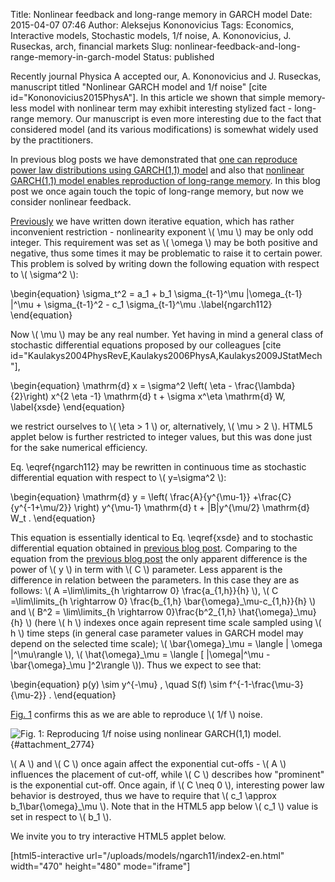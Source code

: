 Title: Nonlinear feedback and long-range memory in GARCH model
Date: 2015-04-07 07:46
Author: Aleksejus Kononovicius
Tags: Economics, Interactive models, Stochastic models, 1/f noise, A. Kononovicius, J. Ruseckas, arch, financial markets
Slug: nonlinear-feedback-and-long-range-memory-in-garch-model
Status: published

Recently journal Physica A accepted
our, A. Kononovicius and J. Ruseckas, manuscript titled "Nonlinear GARCH
model and 1/f noise" \[cite id="Kononovicius2015PhysA"\]. In this
article we shown that simple memory-less model with nonlinear term may
exhibit interesting stylized fact - long-range memory. Our manuscript is
even more interesting due to the fact that considered model (and its
various modifications) is somewhat widely used by the practitioners.

In previous blog posts we have demonstrated that [one can reproduce
power law distributions using GARCH(1,1)
model](/power-law-distribution-in-linear-garch-model)
and also that [nonlinear GARCH(1,1) model enables reproduction of
long-range
memory](/long-range-memory-in-nonlinear-garch-model).
In this blog post we once again touch the topic of long-range memory,
but now we consider nonlinear feedback.<!--more-->

[Previously](/long-range-memory-in-nonlinear-garch-model)
we have written down iterative equation, which has rather inconvenient
restriction - nonlinearity exponent \\\(  \mu \\\) may be only odd
integer. This requirement was set as \\\(  \omega \\\) may be both
positive and negative, thus some times it may be problematic to raise it
to certain power. This problem is solved by writing down the following
equation with respect to \\\(  \sigma^2 \\\):


\begin{equation}
 \sigma\_t^2 = a\_1 + b\_1 \sigma\_{t-1}^\mu |\omega\_{t-1} |^\mu + \sigma\_{t-1}^2 - c\_1 \sigma\_{t-1}^\mu .\label{ngarch112}
\end{equation}


Now \\\(  \mu \\\) may be any real number. Yet having in mind a general
class of stochastic differential equations proposed by our colleagues
\[cite
id="Kaulakys2004PhysRevE,Kaulakys2006PhysA,Kaulakys2009JStatMech"\],


\begin{equation}
 \mathrm{d} x = \sigma^2 \left( \eta - \frac{\lambda}{2}\right) x^{2 \eta -1} \mathrm{d} t + \sigma x^\eta \mathrm{d} W, \label{xsde}
\end{equation}


we restrict ourselves to \\\(  \eta &gt; 1 \\\) or, alternatively,
\\\(  \mu &gt; 2 \\\). HTML5 applet below is further restricted to
integer values, but this was done just for the sake numerical
efficiency.

Eq. \eqref{ngarch112} may be rewritten in continuous time as
stochastic differential equation with respect to \\\(  y=\sigma^2 \\\):


\begin{equation}
 \mathrm{d} y = \left( \frac{A}{y^{\mu-1}} +\frac{C}{y^{-1+\mu/2}} \right) y^{\mu-1} \mathrm{d} t + |B|y^{\mu/2} \mathrm{d} W\_t . 
\end{equation}


This equation is essentially identical to Eq. \eqref{xsde} and
to stochastic differential equation obtained in [previous blog
post](/long-range-memory-in-nonlinear-garch-model).
Comparing to the equation from the [previous blog
post](/long-range-memory-in-nonlinear-garch-model)
the only apparent difference is the power of \\\(  y \\\) in term with
\\\(  C \\\) parameter. Less apparent is the difference in relation
between the parameters. In this case they are as follows: \\\(  A =\lim\limits\_{h \rightarrow 0} \frac{a\_{1,h}}{h} \\\), \\\(  C =\lim\limits\_{h \rightarrow 0} \frac{b\_{1,h} \bar{\omega}\_\mu-c\_{1,h}}{h} \\\) and \\\(  B^2 = \lim\limits\_{h \rightarrow 0}\frac{b^2\_{1,h} \hat{\omega}\_\mu}{h} \\\) (here \\\(  h \\\) indexes
once again represent time scale sampled using \\\(  h \\\) time steps (in
general case parameter values in GARCH model may depend on the selected
time scale); \\\(  \bar{\omega}\_\mu = \langle | \omega |^\mu\rangle \\\), \\\(  \hat{\omega}\_\mu = \langle \[ |\omega|^\mu -\bar{\omega}\_\mu \]^2\rangle \\\)). Thus we expect to see that:


\begin{equation}
 p(y) \sim y^{-\mu} , \quad S(f) \sim f^{-1-\frac{\mu-3}{\mu-2}} . 
\end{equation}


[Fig. 1](#attachment_2774) confirms this as we are able to reproduce
\\\(  1/f \\\) noise.

![Fig.
1: Reproducing 1/f noise using nonlinear GARCH(1,1)
model.](/uploads/2015/ngarch11-feedback.png "
Reproducing 1/f noise using nonlinear GARCH(1,1)
model."){#attachment_2774} 

\\\(  A \\\) and \\\(  C \\\) once again affect the exponential cut-offs -
\\\(  A \\\) influences the placement of cut-off, while \\\(  C \\\)
describes how "prominent" is the exponential cut-off. Once again, if
\\\(  C \neq 0 \\\), interesting power law behavior is destroyed, thus
we have to require that \\\(  c\_1 \approx b\_1\bar{\omega}\_\mu \\\). Note that in the HTML5 app below \\\(  c\_1 \\\)
value is set in respect to \\\(  b\_1 \\\).

We invite you to try interactive HTML5 applet below.

[html5-interactive
url="/uploads/models/ngarch11/index2-en.html" width="470"
height="480" mode="iframe"]
